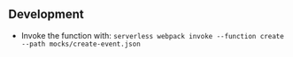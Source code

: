 ## Development
* Invoke the function with: `serverless webpack invoke --function create --path mocks/create-event.json`
